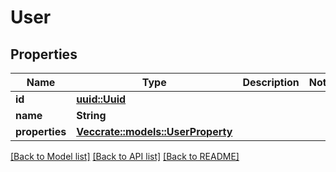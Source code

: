 # User

## Properties

 Name           | Type                                                    | Description | Notes 
----------------|---------------------------------------------------------|-------------|-------
 **id**         | [**uuid::Uuid**](uuid::Uuid.md)                         |             |
 **name**       | **String**                                              |             |
 **properties** | [**Vec<crate::models::UserProperty>**](UserProperty.md) |             |

[[Back to Model list]](../README.md#documentation-for-models) [[Back to API list]](../README.md#documentation-for-api-endpoints) [[Back to README]](../README.md)


